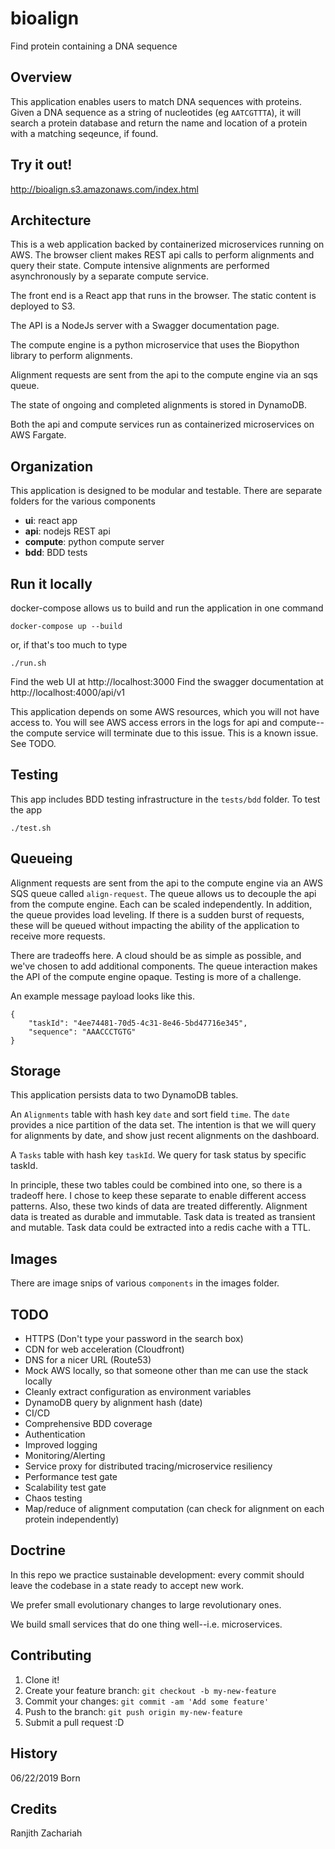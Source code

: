 # bioalign
Find protein containing a DNA sequence

## Overview
This application enables users to match DNA sequences with proteins. Given a DNA sequence as a string of nucleotides (eg `AATCGTTTA`), it will search a protein database and return the name and location of a protein with a matching seqeunce, if found.

## Try it out!
http://bioalign.s3.amazonaws.com/index.html

## Architecture
This is a web application backed by containerized microservices running on AWS. The browser client makes REST api calls to perform alignments and query their state. Compute intensive alignments are performed asynchronously by a separate compute service.

The front end is a React app that runs in the browser. The static content is deployed to S3.

The API is a NodeJs server with a Swagger documentation page.

The compute engine is a python microservice that uses the Biopython library to perform alignments.

Alignment requests are sent from the api to the compute engine via an sqs queue.

The state of ongoing and completed alignments is stored in DynamoDB.

Both the api and compute services run as containerized microservices on AWS Fargate.

## Organization

This application is designed to be modular and testable. There are separate folders for the various components

- **ui**: react app
- **api**: nodejs REST api
- **compute**: python compute server
- **bdd**: BDD tests

## Run it locally
docker-compose allows us to build and run the application in one command
```
docker-compose up --build
```
or, if that's too much to type
```
./run.sh
```
Find the web UI at http://localhost:3000
Find the swagger documentation at http://localhost:4000/api/v1

This application depends on some AWS resources, which you will not have access to. You will see AWS access errors in the logs for api and compute--the compute service will terminate due to this issue. This is a known issue. See TODO.

## Testing 
This app includes BDD testing infrastructure in the `tests/bdd` folder. To test the app
```
./test.sh
```

## Queueing
Alignment requests are sent from the api to the compute engine via an AWS SQS queue called `align-request`. The queue allows us to decouple the api from the compute engine. Each can be scaled independently. In addition, the queue provides load leveling. If there is a sudden burst of requests, these will be queued without impacting the ability of the application to receive more requests.

There are tradeoffs here. A cloud should be as simple as possible, and we've chosen to add additional components. The queue interaction makes the API of the compute engine opaque. Testing is more of a challenge.

An example message payload looks like this.
```
{
    "taskId": "4ee74481-70d5-4c31-8e46-5bd47716e345",
    "sequence": "AAACCCTGTG"
}
```

## Storage
This application persists data to two DynamoDB tables.

An `Alignments` table with hash key `date` and sort field `time`. The `date` provides a nice partition of the data set. The intention is that we will query for alignments by date, and show just recent alignments on the dashboard.

A `Tasks` table with hash key `taskId`. We query for task status by specific taskId.

In principle, these two tables could be combined into one, so there is a tradeoff here. I chose to keep these separate to enable different access patterns. Also, these two kinds of data are treated differently. Alignment data is treated as durable and immutable. Task data is treated as transient and mutable. Task data could be extracted into a redis cache with a TTL.

## Images
There are image snips of various `components` in the images folder.

## TODO
- HTTPS (Don't type your password in the search box)
- CDN for web acceleration (Cloudfront)
- DNS for a nicer URL (Route53)
- Mock AWS locally, so that someone other than me can use the stack locally
- Cleanly extract configuration as environment variables
- DynamoDB query by alignment hash (date)
- CI/CD
- Comprehensive BDD coverage
- Authentication
- Improved logging
- Monitoring/Alerting
- Service proxy for distributed tracing/microservice resiliency
- Performance test gate
- Scalability test gate
- Chaos testing
- Map/reduce of alignment computation (can check for alignment on each protein independently)

## Doctrine
In this repo we practice sustainable development: every commit should leave the codebase in a state ready to accept new work.

We prefer small evolutionary changes to large revolutionary ones.

We build small services that do one thing well--i.e. microservices.

## Contributing
1. Clone it!
2. Create your feature branch: `git checkout -b my-new-feature`
3. Commit your changes: `git commit -am 'Add some feature'`
4. Push to the branch: `git push origin my-new-feature`
5. Submit a pull request :D

## History
06/22/2019    Born

## Credits
Ranjith Zachariah

